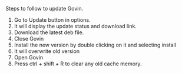 Steps to follow to update Govin.
1. Go to Update button in options. 
2. ⁠It will display the update status and download link. 
3. ⁠Download the latest deb file. 
4. ⁠Close Govin 
5. ⁠Install the new version by double clicking on it and selecting install 
6. ⁠It will overwrite old version
7. Open Govin
8. Press ctrl + shift + R to clear any old cache memory.
